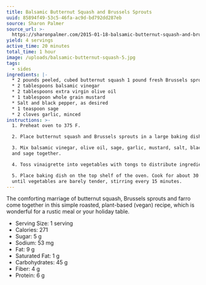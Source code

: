 ```yaml
---
title: Balsamic Butternut Squash and Brussels Sprouts
uuid: 85894f49-53c5-46fa-ac9d-bd792dd287eb
source: Sharon Palmer
source_url: >-
  https://sharonpalmer.com/2015-01-18-balsamic-butternut-squash-and-brussels-sprouts-with-farro/
yield: 4 servings
active_time: 20 minutes
total_time: 1 hour
image: /uploads/balsamic-butternut-squash-5.jpg
tags:
  - sides
ingredients: |-
  * 2 pounds peeled, cubed butternut squash 1 pound fresh Brussels sprouts, trimmed, halved
  * 2 tablespoons balsamic vinegar
  * 2 tablespoons extra virgin olive oil
  * 1 tablespoon whole grain mustard
  * Salt and black pepper, as desired
  * 1 teaspoon sage
  * 2 cloves garlic, minced
instructions: >-
  1. Preheat oven to 375 F.

  2. Place butternut squash and Brussels sprouts in a large baking dish (9 × 13 “).

  3. Mix balsamic vinegar, olive oil, sage, garlic, mustard, salt, black pepper,
  and sage together.

  4. Toss vinaigrette into vegetables with tongs to distribute ingredients.

  5. Place baking dish on the top shelf of the oven. Cook for about 30 minutes,
  until vegetables are barely tender, stirring every 15 minutes.
---
```

The comforting marriage of butternut squash, Brussels sprouts and farro come together in this simple roasted, plant-based (vegan) recipe, which is wonderful for a rustic meal or your holiday table.


* Serving Size: 1 serving
* Calories: 271
* Sugar: 5 g
* Sodium: 53 mg
* Fat: 9 g
* Saturated Fat: 1 g
* Carbohydrates: 45 g
* Fiber: 4 g
* Protein: 6 g